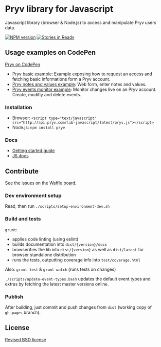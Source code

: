 # Pryv library for Javascript

Javascript library (browser & Node.js) to access and manipulate Pryv users data.

[![NPM version](https://badge.fury.io/js/pryv.png)](http://badge.fury.io/js/pryv)  [![Stories in Ready](https://badge.waffle.io/pryv/lib-javascript.svg?label=ready&title=Ready)](http://waffle.io/pryv/lib-javascript)


## Usage examples on CodePen 

[Pryv on CodePen](http://codepen.io/pryv/) 

- [Pryv basic example](http://codepen.io/pryv/pen/apQJxz): Example exposing how 
  to request an access and fetching basic informations form a Pryv account.
- [Pryv notes and values example](http://codepen.io/pryv/pen/apQJrO): Web form, 
  enter notes and values. 
- [Pryv events monitor example](http://codepen.io/pryv/pen/rjQygX): Monitor 
  changes live on an Pryv account. Create, modifiy and delete events.


### Installation

- Browser: `<script type="text/javascript" src="http://api.pryv.com/lib-javascript/latest/pryv.js"></script>`
- Node.js: `npm install pryv`

### Docs

- [Getting started guide](http://pryv.github.io/getting-started/javascript/)
- [JS docs](http://pryv.github.io/lib-javascript/latest/docs/)


## Contribute

See the issues on the [Waffle board](http://waffle.io/pryv/lib-javascript).


### Dev environment setup

Read, then run `./scripts/setup-environment-dev.sh`

### Build and tests

`grunt`:

- applies code linting (using eslint)
- builds documentation into `dist/{version}/docs`
- browserifies the lib into `dist/{version}` as well as `dist/latest` for 
  browser standalone distribution
- runs the tests, outputting coverage info into `test/coverage.html`

Also: `grunt test` & `grunt watch` (runs tests on changes)

`./scripts/update-event-types.bash` updates the default event types and extras 
by fetching the latest master versions online.

### Publish

After building, just commit and push changes from `dist` (working copy of 
`gh-pages` branch).


## License

[Revised BSD license](https://github.com/pryv/documents/blob/master/license-bsd-revised.md)
